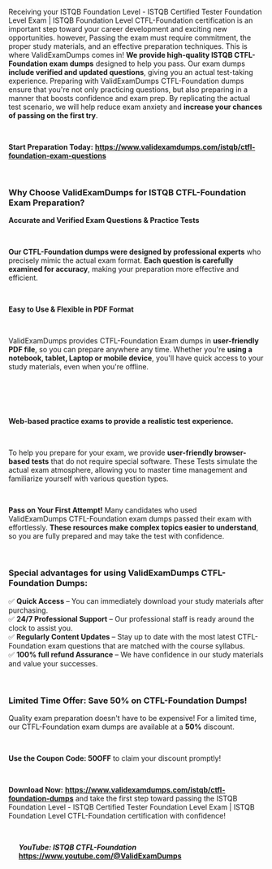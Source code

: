 <p>Receiving your ISTQB Foundation Level - ISTQB Certified Tester Foundation Level Exam | ISTQB Foundation Level CTFL-Foundation certification is an important step toward your career development and exciting new opportunities. however, Passing the exam must require commitment, the proper study materials, and an effective preparation techniques. This is where ValidExamDumps comes in! <b>We provide high-quality ISTQB CTFL-Foundation exam dumps</b> designed to help you pass. Our exam dumps <b>include verified and updated questions</b>, giving you an actual test-taking experience. Preparing with ValidExamDumps CTFL-Foundation dumps ensure that you're not only practicing questions, but also preparing in a manner that boosts confidence and exam prep. By replicating the actual test scenario, we will help reduce exam anxiety and <b>increase your chances of passing on the first try</b>.</p><br>

<p><strong>Start Preparation Today:</strong>  <b><a href="https://www.validexamdumps.com/istqb/ctfl-foundation-exam-questions" >https://www.validexamdumps.com/istqb/ctfl-foundation-exam-questions</a></b></p><br>

<h3><strong>Why Choose ValidExamDumps for ISTQB CTFL-Foundation Exam Preparation?</strong></h3>

<p><strong>Accurate and Verified Exam Questions & Practice Tests</strong></p><br>

<p><b>Our CTFL-Foundation dumps were designed by professional experts</b> who precisely mimic the actual exam format. <b>Each question is carefully examined for accuracy</b>, making your preparation more effective and efficient.</p><br>

<p><strong>Easy to Use & Flexible in PDF Format</strong></p><br>

<p>ValidExamDumps provides CTFL-Foundation Exam dumps in <b>user-friendly PDF file</b>, so you can prepare anywhere any time. Whether you're <b>using a notebook, tablet, Laptop or mobile device</b>, you'll have quick access to your study materials, even when you're offline.</p><br>

<p><a href="https://www.validexamdumps.com/istqb/ctfl-foundation-exam-questions" ><img src="https://www.validexamdumps.com/uploads/banners/1709651534_Banner28.png" alt="" style="max-width: 60%;"></a></p><br>

<p><strong>Web-based practice exams to provide a realistic test experience.</strong></p><br>

<p>To help you prepare for your exam, we provide <b>user-friendly browser-based tests</b> that do not require special software. These Tests simulate the actual exam atmosphere, allowing you to master time management and familiarize yourself with various question types.</p><br>

<p><strong>Pass on Your First Attempt!</strong> Many candidates who used ValidExamDumps CTFL-Foundation exam dumps passed their exam with effortlessly. <b>These resources make complex topics easier to understand</b>, so you are fully prepared and may take the test with confidence.</p><br>

<h3><strong>Special advantages for using ValidExamDumps CTFL-Foundation Dumps:</strong></h3>

<p>✅ <strong>Quick Access</strong> – You can immediately download your study materials after purchasing.<br>
✅ <strong>24/7 Professional Support</strong> – Our professional staff is ready around the clock to assist you.<br>
✅ <strong>Regularly Content Updates</strong> – Stay up to date with the most latest CTFL-Foundation exam questions that are matched with the course syllabus.<br>
✅ <strong>100% full refund Assurance</strong> – We have confidence in our study materials and value your successes.</p><br>

<h3><strong>Limited Time Offer: Save 50% on CTFL-Foundation Dumps!</strong></h3>

<p>Quality exam preparation doesn't have to be expensive! For a limited time, our CTFL-Foundation exam dumps are available at a <strong>50%</strong> discount.</p><br>

<p><strong>Use the Coupon Code: 50OFF</strong> to claim your discount promptly!</p><br>

<p><strong>Download Now:</strong>  <b><a href="https://www.validexamdumps.com/istqb/ctfl-foundation-dumps" >https://www.validexamdumps.com/istqb/ctfl-foundation-dumps</a></b> and take the first step toward passing the ISTQB Foundation Level - ISTQB Certified Tester Foundation Level Exam | ISTQB Foundation Level CTFL-Foundation certification with confidence!</p><br>

<p style="margin-left: 20px;">
<b><em>YouTube: ISTQB CTFL-Foundation</em></b> <a href="https://www.youtube.com/@ValidExamDumps?sub_confirmation=1" target="_blank" title="See CTFL-Foundation on YouTube"><b>https://www.youtube.com/@ValidExamDumps</b></a></p>
